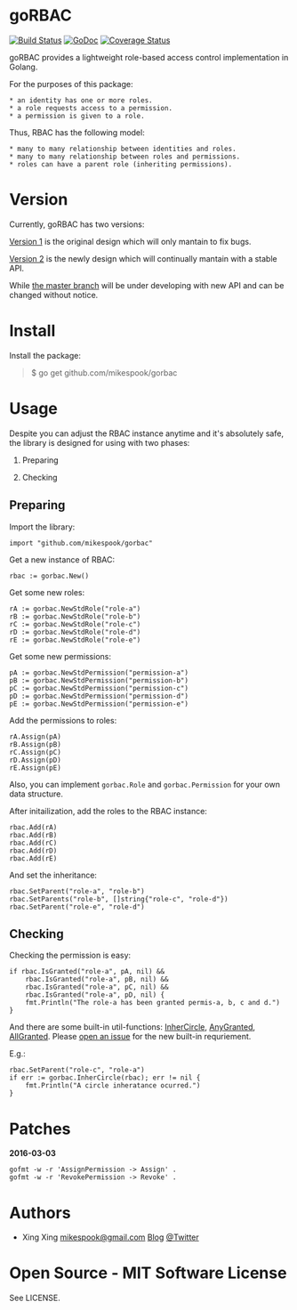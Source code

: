 goRBAC 
======

[![Build Status](https://travis-ci.org/mikespook/gorbac.png?branch=master)](https://travis-ci.org/mikespook/gorbac)
[![GoDoc](https://godoc.org/github.com/mikespook/gorbac?status.png)](https://godoc.org/github.com/mikespook/gorbac)
[![Coverage Status](https://coveralls.io/repos/github/mikespook/gorbac/badge.svg?branch=master)](https://coveralls.io/github/mikespook/gorbac?branch=master)

goRBAC provides a lightweight role-based access control implementation
in Golang.

For the purposes of this package:

	* an identity has one or more roles.
	* a role requests access to a permission.
	* a permission is given to a role.

Thus, RBAC has the following model:

	* many to many relationship between identities and roles.
	* many to many relationship between roles and permissions.
	* roles can have a parent role (inheriting permissions).

Version
=======

Currently, goRBAC has two versions:

[Version 1](https://github.com/mikespook/gorbac/tree/v1.dev) is the original design which will only mantain to fix bugs.

[Version 2](https://github.com/mikespook/gorbac/tree/v2.dev) is the newly design which will continually mantain with a stable API.

While [the master branch](https://github.com/mikespook/gorbac) will be under developing with new API and can be changed without notice.


Install
=======

Install the package:

> $ go get github.com/mikespook/gorbac
	
Usage
=====

Despite you can adjust the RBAC instance anytime and it's absolutely safe, the library is designed for using with two phases:

1. Preparing

2. Checking

Preparing
---------

Import the library:

	import "github.com/mikespook/gorbac"

Get a new instance of RBAC:

	rbac := gorbac.New()

Get some new roles:

	rA := gorbac.NewStdRole("role-a")
	rB := gorbac.NewStdRole("role-b")
	rC := gorbac.NewStdRole("role-c")
	rD := gorbac.NewStdRole("role-d")
	rE := gorbac.NewStdRole("role-e")

Get some new permissions:

	pA := gorbac.NewStdPermission("permission-a")
	pB := gorbac.NewStdPermission("permission-b")
	pC := gorbac.NewStdPermission("permission-c")
	pD := gorbac.NewStdPermission("permission-d")
	pE := gorbac.NewStdPermission("permission-e")

Add the permissions to roles:

	rA.Assign(pA)
	rB.Assign(pB)
	rC.Assign(pC)
	rD.Assign(pD)
	rE.Assign(pE)

Also, you can implement `gorbac.Role` and `gorbac.Permission` for your own data structure.

After initailization, add the roles to the RBAC instance:

	rbac.Add(rA)
	rbac.Add(rB)
	rbac.Add(rC)
	rbac.Add(rD)
	rbac.Add(rE)

And set the inheritance:

	rbac.SetParent("role-a", "role-b")
	rbac.SetParents("role-b", []string{"role-c", "role-d"})
	rbac.SetParent("role-e", "role-d")

Checking
--------

Checking the permission is easy:

	if rbac.IsGranted("role-a", pA, nil) &&
		rbac.IsGranted("role-a", pB, nil) &&
		rbac.IsGranted("role-a", pC, nil) &&
		rbac.IsGranted("role-a", pD, nil) {
		fmt.Println("The role-a has been granted permis-a, b, c and d.")
	}


And there are some built-in util-functions: 
[InherCircle](https://godoc.org/github.com/mikespook/gorbac#InherCircle),
[AnyGranted](https://godoc.org/github.com/mikespook/gorbac#AnyGranted), 
[AllGranted](https://godoc.org/github.com/mikespook/gorbac#AllGranted). 
Please [open an issue](https://github.com/mikespook/gorbac/issues/new) 
for the new built-in requriement.

E.g.:

	rbac.SetParent("role-c", "role-a")
	if err := gorbac.InherCircle(rbac); err != nil {
		fmt.Println("A circle inheratance ocurred.")
	}

Patches
=======

__2016-03-03__

    gofmt -w -r 'AssignPermission -> Assign' .
	gofmt -w -r 'RevokePermission -> Revoke' .


Authors
=======

 * Xing Xing <mikespook@gmail.com> [Blog](http://mikespook.com) 
[@Twitter](http://twitter.com/mikespook)

Open Source - MIT Software License
==================================

See LICENSE.
